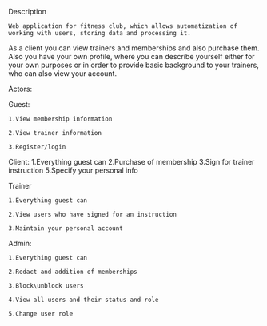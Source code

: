 Description

    Web application for fitness club, which allows automatization of working with users, storing data and processing it.
As a client you can view trainers and memberships and also purchase them. Also you have your own profile,
where you can describe yourself either for your own purposes or in order to provide basic background to your trainers, who
can also view your account.

Actors:

  Guest:
  
    1.View membership information
    
    2.View trainer information
    
    3.Register/login
    
  Client:
    1.Everything guest can
    2.Purchase of membership
    3.Sign for trainer instruction
    5.Specify your personal info
    
  Trainer
  
    1.Everything guest can
    
    2.View users who have signed for an instruction
    
    3.Maintain your personal account
    
  Admin:
  
    1.Everything guest can
    
    2.Redact and addition of memberships
    
    3.Block\unblock users
    
    4.View all users and their status and role
    
    5.Change user role
